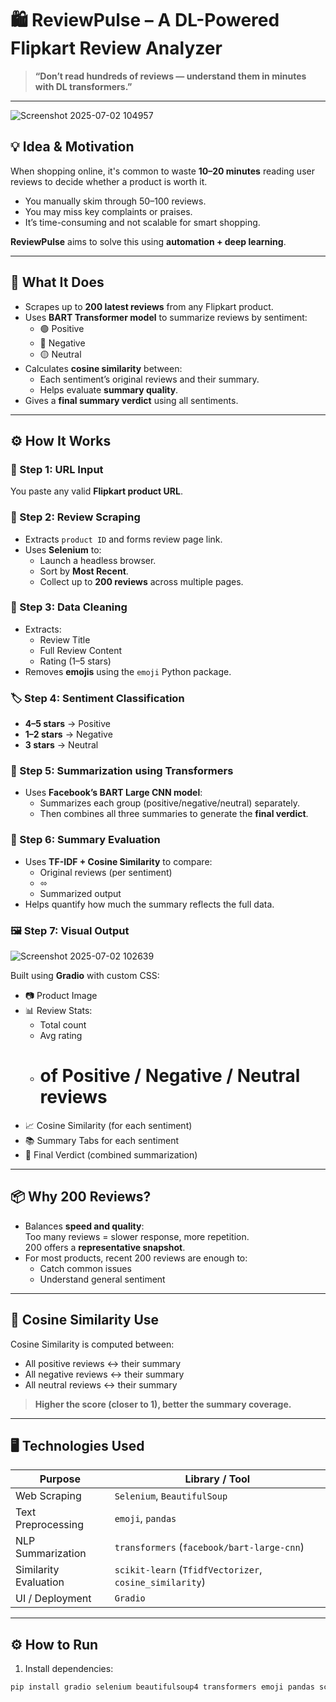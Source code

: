 # 🛍️ ReviewPulse – A DL-Powered Flipkart Review Analyzer

> **“Don’t read hundreds of reviews — understand them in minutes with DL transformers.”**

---
![Screenshot 2025-07-02 104957](https://github.com/user-attachments/assets/9e9ab09c-5d03-4f4c-a35b-767d06b48253)


## 💡 Idea & Motivation

When shopping online, it's common to waste **10–20 minutes** reading user reviews to decide whether a product is worth it.

- You manually skim through 50–100 reviews.
- You may miss key complaints or praises.
- It’s time-consuming and not scalable for smart shopping.

**ReviewPulse** aims to solve this using **automation + deep learning**.

---

## 🚀 What It Does

- Scrapes up to **200 latest reviews** from any Flipkart product.
- Uses **BART Transformer model** to summarize reviews by sentiment:
  - 🟢 Positive  
  - 🔴 Negative  
  - 🟡 Neutral
- Calculates **cosine similarity** between:
  - Each sentiment’s original reviews and their summary.
  - Helps evaluate **summary quality**.
- Gives a **final summary verdict** using all sentiments.

---

## ⚙️ How It Works

### 🔗 Step 1: URL Input
You paste any valid **Flipkart product URL**.

### 🤖 Step 2: Review Scraping
- Extracts `product ID` and forms review page link.
- Uses **Selenium** to:
  - Launch a headless browser.
  - Sort by **Most Recent**.
  - Collect up to **200 reviews** across multiple pages.

### 🧼 Step 3: Data Cleaning
- Extracts:
  - Review Title  
  - Full Review Content  
  - Rating (1–5 stars)
- Removes **emojis** using the `emoji` Python package.

### 🏷️ Step 4: Sentiment Classification
- **4–5 stars** → Positive  
- **1–2 stars** → Negative  
- **3 stars** → Neutral

### 🧠 Step 5: Summarization using Transformers
- Uses **Facebook’s BART Large CNN model**:
  - Summarizes each group (positive/negative/neutral) separately.
  - Then combines all three summaries to generate the **final verdict**.

### 📐 Step 6: Summary Evaluation
- Uses **TF-IDF + Cosine Similarity** to compare:
  - Original reviews (per sentiment)  
  - ⬄  
  - Summarized output
- Helps quantify how much the summary reflects the full data.

### 🖼️ Step 7: Visual Output
![Screenshot 2025-07-02 102639](https://github.com/user-attachments/assets/8a2ab4fc-53fa-4f3e-81f5-3ec97aa72ed2)

Built using **Gradio** with custom CSS:
- 📷 Product Image
- 📊 Review Stats:
  - Total count  
  - Avg rating  
  - # of Positive / Negative / Neutral reviews
- 📈 Cosine Similarity (for each sentiment)
- 📚 Summary Tabs for each sentiment
- 🧠 Final Verdict (combined summarization)

  

---

## 📦 Why 200 Reviews?

- Balances **speed and quality**:  
  Too many reviews = slower response, more repetition.  
  200 offers a **representative snapshot**.
- For most products, recent 200 reviews are enough to:
  - Catch common issues  
  - Understand general sentiment

---

## 🧪 Cosine Similarity Use

Cosine Similarity is computed between:
- All positive reviews ↔️ their summary  
- All negative reviews ↔️ their summary  
- All neutral reviews ↔️ their summary  

> **Higher the score (closer to 1), better the summary coverage.**

---

## 🖥️ Technologies Used

| Purpose                | Library / Tool                         |
|------------------------|----------------------------------------|
| Web Scraping           | `Selenium`, `BeautifulSoup`            |
| Text Preprocessing     | `emoji`, `pandas`                      |
| NLP Summarization      | `transformers` (`facebook/bart-large-cnn`) |
| Similarity Evaluation  | `scikit-learn` (`TfidfVectorizer`, `cosine_similarity`) |
| UI / Deployment        | `Gradio`                               |

---

## ⚙️ How to Run

1. Install dependencies:

```bash
pip install gradio selenium beautifulsoup4 transformers emoji pandas scikit-learn
